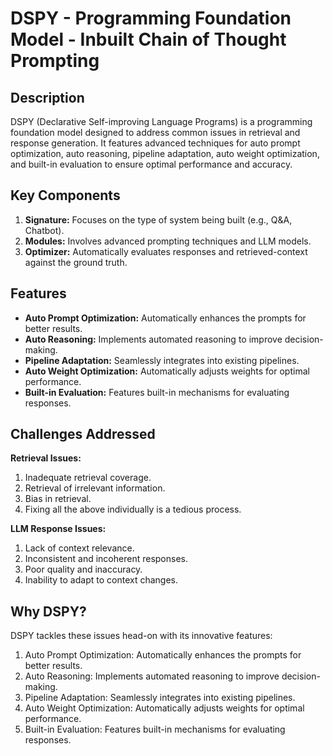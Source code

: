 # DSPY - Programming Foundation Model - Inbuilt Chain of Thought Prompting

## Description
DSPY (Declarative Self-improving Language Programs) is a programming foundation model designed to address common issues in retrieval and response generation. It features advanced techniques for auto prompt optimization, auto reasoning, pipeline adaptation, auto weight optimization, and built-in evaluation to ensure optimal performance and accuracy.

## Key Components
1. **Signature:** Focuses on the type of system being built (e.g., Q&A, Chatbot).
2. **Modules:** Involves advanced prompting techniques and LLM models.
3. **Optimizer:** Automatically evaluates responses and retrieved-context against the ground truth.

## Features
- **Auto Prompt Optimization:** Automatically enhances the prompts for better results.
- **Auto Reasoning:** Implements automated reasoning to improve decision-making.
- **Pipeline Adaptation:** Seamlessly integrates into existing pipelines.
- **Auto Weight Optimization:** Automatically adjusts weights for optimal performance.
- **Built-in Evaluation:** Features built-in mechanisms for evaluating responses.

## Challenges Addressed
**Retrieval Issues:**
1. Inadequate retrieval coverage.
2. Retrieval of irrelevant information.
3. Bias in retrieval.
4. Fixing all the above individually is a tedious process.

**LLM Response Issues:**
1. Lack of context relevance.
2. Inconsistent and incoherent responses.
3. Poor quality and inaccuracy.
4. Inability to adapt to context changes.

## Why DSPY?
DSPY tackles these issues head-on with its innovative features:
1. Auto Prompt Optimization: Automatically enhances the prompts for better results.
2. Auto Reasoning: Implements automated reasoning to improve decision-making.
3. Pipeline Adaptation: Seamlessly integrates into existing pipelines.
4. Auto Weight Optimization: Automatically adjusts weights for optimal performance.
5. Built-in Evaluation: Features built-in mechanisms for evaluating responses.
